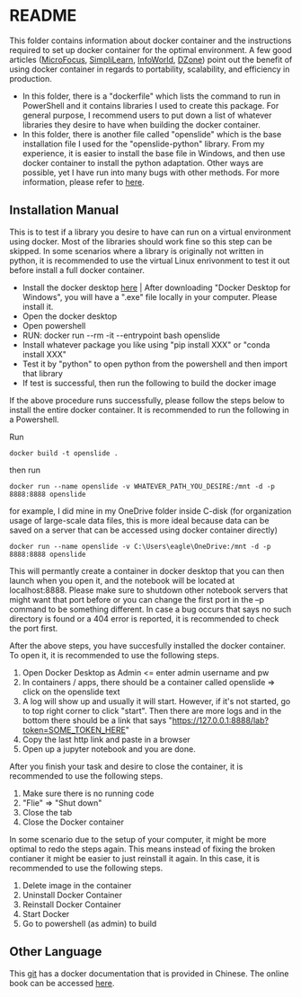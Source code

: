 # README

This folder contains information about docker container and the instructions required to set up docker container for the optimal environment. A few good articles ([MicroFocus](https://www.microfocus.com/documentation/enterprise-developer/ed40pu5/ETS-help/GUID-F5BDACC7-6F0E-4EBB-9F62-E0046D8CCF1B.html), [SimpliLearn](https://www.simplilearn.com/tutorials/docker-tutorial/what-is-docker-container), [InfoWorld](https://www.infoworld.com/article/3310941/why-you-should-use-docker-and-containers.html), [DZone](https://dzone.com/articles/top-10-benefits-of-using-docker)) point out the benefit of using docker container in regards to portability, scalability, and efficiency in production.

- In this folder, there is a "dockerfile" which lists the command to run in PowerShell and it contains libraries I used to create this package. For general purpose, I recommend users to put down a list of whatever libraries they desire to have when building the docker container.
- In this folder, there is another file called "openslide" which is the base installation file I used for the "openslide-python" library. From my experience, it is easier to install the base file in Windows, and then use docker container to install the python adaptation. Other ways are possible, yet I have run into many bugs with other methods. For more information, please refer to [here](https://openslide.org/api/python/).

## Installation Manual

This is to test if a library you desire to have can run on a virtual environment using docker. Most of the libraries should work fine so this step can be skipped. In some scenarios where a library is originally not written in python, it is recommended to use the virtual Linux enrivonment to test it out before install a full docker container.
- Install the docker desktop [here](https://docs.docker.com/desktop/windows/install/) | After downloading "Docker Desktop for Windows", you will have a ".exe" file locally in your computer. Please install it.
- Open the docker desktop
- Open powershell
- RUN: docker run --rm -it --entrypoint bash openslide 
- Install whatever package you like using "pip install XXX" or "conda install XXX"
- Test it by "python" to open python from the powershell and then import that library
- If test is successful, then run the following to build the docker image

If the above procedure runs successfully, please follow the steps below to install the entire docker container. It is recommended to run the following in a Powershell.

Run
```
docker build -t openslide .
```

then run
```
docker run --name openslide -v WHATEVER_PATH_YOU_DESIRE:/mnt -d -p 8888:8888 openslide
```

for example, I did mine in my OneDrive folder inside C-disk (for organization usage of large-scale data files, this is more ideal because data can be saved on a server that can be accessed using docker container directly)
```
docker run --name openslide -v C:\Users\eagle\OneDrive:/mnt -d -p 8888:8888 openslide
```

This will permantly create a container in docker desktop that you can then launch when you open it, and the notebook will be located at localhost:8888. Please make sure to shutdown other notebook servers that might want that port before or you can change the first port in the –p command to be something different. In case a bug occurs that says no such directory is found or a 404 error is reported, it is recommended to check the port first.

After the above steps, you have succesfully installed the docker container. To open it, it is recommended to use the following steps.
1. Open Docker Desktop as Admin <= enter admin username and pw
2. In containers / apps, there should be a container called openslide => click on the openslide text
3. A log will show up and usually it will start. However, if it's not started, go to top right corner to click "start". Then there are more logs and in the bottom there should be a link that says "https://127.0.0.1:8888/lab?token=SOME_TOKEN_HERE"
4. Copy the last http link and paste in a browser 
5. Open up a jupyter notebook and you are done. 

After you finish your task and desire to close the container, it is recommended to use the following steps.
1. Make sure there is no running code
2. "Flie" => "Shut down"
3. Close the tab
4. Close the Docker container

In some scenario due to the setup of your computer, it might be more optimal to redo the steps again. This means instead of fixing the broken contianer it might be easier to just reinstall it again. In this case, it is recommended to use the following steps.
1. Delete image in the container
2. Uninstall Docker Container
3. Reinstall Docker Container
4. Start Docker
5. Go to powershell (as admin) to build

## Other Language

This [git](https://github.com/yeasy/docker_practice) has a docker documentation that is provided in Chinese. The online book can be accessed [here](https://vuepress.mirror.docker-practice.com/).
